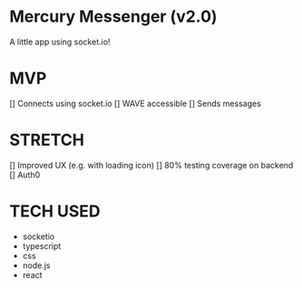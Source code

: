 # Mercury Messenger (v2.0)
A little app using socket.io!

# MVP
[] Connects using socket.io
[] WAVE accessible
[] Sends messages

# STRETCH
[] Improved UX (e.g. with loading icon)
[] 80% testing coverage on backend
[] Auth0

# TECH USED
- socketio
- typescript
- css
- node.js
- react
